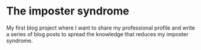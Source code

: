 # The imposter syndrome
My first blog project where I want to share my professional profile and write a series of blog posts to spread the knowledge that reduces my imposter syndrome.
